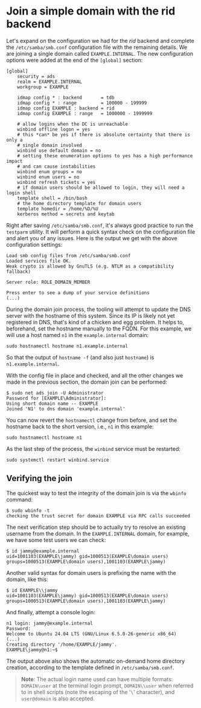 # Join a simple domain with the rid backend

Let's expand on the configuration we had for the *rid* backend and complete the `/etc/samba/smb.conf` configuration file with the remaining details. We are joining a single domain called `EXAMPLE.INTERNAL`. The new configuration options were added at the end of the `[global]` section:

    [global]
        security = ads
        realm = EXAMPLE.INTERNAL
        workgroup = EXAMPLE
    
        idmap config * : backend       = tdb
        idmap config * : range         = 100000 - 199999
        idmap config EXAMPLE : backend = rid
        idmap config EXAMPLE : range   = 1000000 - 1999999

        # allow logins when the DC is unreachable
        winbind offline logon = yes
        # this *can* be yes if there is absolute certainty that there is only a
        # single domain involved
        winbind use default domain = no
        # setting these enumeration options to yes has a high performance impact
        # and can cause instabilities
        winbind enum groups = no
        winbind enum users = no
        winbind refresh tickets = yes
        # if domain users should be allowed to login, they will need a login shell
        template shell = /bin/bash
        # the home directory template for domain users
        template homedir = /home/%D/%U
        kerberos method = secrets and keytab

Right after saving `/etc/samba/smb.conf`, it's always good practice to run the `testparm` utility. It will perform a quick syntax check on the configuration file and alert you of any issues. Here is the output we get with the above configuration settings:

    Load smb config files from /etc/samba/smb.conf
    Loaded services file OK.
    Weak crypto is allowed by GnuTLS (e.g. NTLM as a compatibility fallback)

    Server role: ROLE_DOMAIN_MEMBER

    Press enter to see a dump of your service definitions
    (...)


During the domain join process, the tooling will attempt to update the DNS server with the hostname of this system. Since its IP is likely not yet registered in DNS, that's kind of a chicken and egg problem. It helps to, beforehand, set the hostname manually to the FQDN. For this example, we will use a host named `n1` in the `example.internal` domain:

    sudo hostnamectl hostname n1.example.internal

So that the output of `hostname -f` (and also just `hostname`) is `n1.example.internal`.

With the config file in place and checked, and all the other changes we made in the previous section, the domain join can be performed:

    $ sudo net ads join -U Administrator
    Password for [EXAMPLE\Administrator]:
    Using short domain name -- EXAMPLE
    Joined 'N1' to dns domain 'example.internal'

You can now revert the `hostnamectl` change from before, and set the hostname back to the short version, i.e., `n1` in this example:

    sudo hostnamectl hostname n1

As the last step of the process, the `winbind` service must be restarted:

    sudo systemctl restart winbind.service

## Verifying the join

The quickest way to test the integrity of the domain join is via the `wbinfo` command:

    $ sudo wbinfo -t
    checking the trust secret for domain EXAMPLE via RPC calls succeeded

The next verification step should be to actually try to resolve an existing username from the domain. In the `EXAMPLE.INTERNAL` domain, for example, we have some test users we can check:

    $ id jammy@example.internal
    uid=1001103(EXAMPLE\jammy) gid=1000513(EXAMPLE\domain users) groups=1000513(EXAMPLE\domain users),1001103(EXAMPLE\jammy)

Another valid syntax for domain users is prefixing the name with the domain, like this:

    $ id EXAMPLE\\jammy
    uid=1001103(EXAMPLE\jammy) gid=1000513(EXAMPLE\domain users) groups=1000513(EXAMPLE\domain users),1001103(EXAMPLE\jammy)

And finally, attempt a console login:

    n1 login: jammy@example.internal
    Password:
    Welcome to Ubuntu 24.04 LTS (GNU/Linux 6.5.0-26-generic x86_64)
    (...)
    Creating directory '/home/EXAMPLE/jammy'.
    EXAMPLE\jammy@n1:~$

The output above also shows the automatic on-demand home directory creation, according to the template defined in `/etc/samba/smb.conf`.

> **Note**:
> The actual login name used can have multiple formats: `DOMAIN\user` at the terminal login prompt, `DOMAIN\\user` when referred to in shell scripts (note the escaping of the '`\`' character), and `user@domain` is also accepted.
